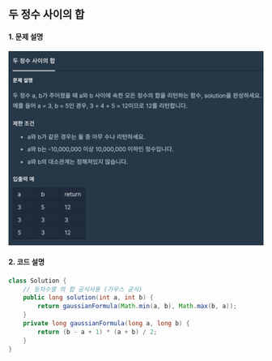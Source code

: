 ## 두 정수 사이의 합
#### 1. 문제 설명
<img src="../../../img/siwon/betweenAandB.png">

#### 2. 코드 설명
```java
class Solution {
    // 등차수열 의 합 공식사용 (가우스 공식)
    public long solution(int a, int b) {
        return gaussianFormula(Math.min(a, b), Math.max(b, a));
    }
    private long gaussianFormula(long a, long b) {
        return (b - a + 1) * (a + b) / 2;
    }
}
```